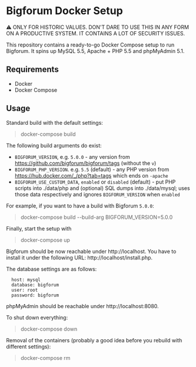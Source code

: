 # Bigforum Docker Setup


⚠️ ONLY FOR HISTORIC VALUES. DON'T DARE TO USE THIS IN ANY FORM ON A PRODUCTIVE SYSTEM. IT CONTAINS A LOT OF SECURITY ISSUES.


This repository contains a ready-to-go Docker Compose setup to run Bigforum. It spins up MySQL 5.5, Apache + PHP 5.5 and phpMyAdmin 5.1.


## Requirements

  * Docker
  * Docker Compose


## Usage

Standard build with the default settings:

> docker-compose build

The following build arguments do exist:

  * `BIGFORUM_VERSION`, e.g. `5.0.0` - any version from https://github.com/bigforum/bigforum/tags (without the `v`)
  * `BIGFORUM_PHP_VERSION`. e.g. `5.5` (default) - any PHP version from https://hub.docker.com/_/php?tab=tags which ends on `-apache`
  * `BIGFORUM_USE_CUSTOM_DATA`, `enabled` or `disabled` (default) - put PHP scripts into ./data/php and (optional) SQL dumps into ./data/mysql; uses those data respectively and ignores `BIGFORUM_VERSION` when `enabled`


For example, if you want to have a build with Bigforum `5.0.0`:

> docker-compose build --build-arg BIGFORUM_VERSION=5.0.0

Finally, start the setup with

> docker-compose up

Bigforum should be now reachable under http://localhost. You have to install it under the following URL: http://localhost/install.php.

The database settings are as follows:

```
  host: mysql
  database: bigforum
  user: root
  password: bigforum
```

phpMyAdmin should be reachable under http://localhost:8080.

To shut down everything:

> docker-compose down

Removal of the containers (probably a good idea before you rebuild with different settings):

> docker-compose rm
